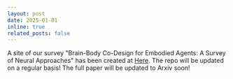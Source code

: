 ```yaml
---
layout: post
date: 2025-01-01
inline: true
related_posts: false
---
```


A site of our survey "Brain-Body Co-Design for Embodied Agents: A Survey of Neural Approaches" has been created at [Here](https://github.com/Yuxing-Wang-THU/Awesome-Brain-Body-Co-Design-of-Embodied-Agents). The repo will be updated on a regular basis! The full paper will be updated to Arxiv soon!
